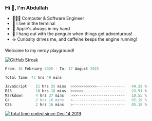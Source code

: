 <h3>Hi 👋, I'm Abdullah</h3>

- 👨🏻‍💻 Computer & Software Engineer
- 🖤 I live in the terminal
- 🍎 Apple's always in my hand
- 🐧 I hang out with the penguin when things get adventurous!
- ☕ Curiosity drives me, and caffeine keeps the engine running!

Welcome to my nerdy playground!

[![GitHub Streak](https://streak-stats.demolab.com?user=al3bad&theme=transparent&date_format=j%20M%5B%20Y%5D)](https://git.io/streak-stats)

<!--START_SECTION:waka-->

```python
From: 16 February 2025 - To: 17 August 2025

Total Time: 43 hrs 49 mins

JavaScript    21 hrs 35 mins  >>>>>>>>>>>>-------------   49.28 %
EJS           10 hrs 18 mins  >>>>>>-------------------   23.51 %
Markdown      4 hrs 37 mins   >>>----------------------   10.55 %
C#            2 hrs 16 mins   >------------------------   05.19 %
CSS           2 hrs 16 mins   >------------------------   05.18 %
```

<!--END_SECTION:waka-->

<p>
  <a href="https://wakatime.com/@ce2a2aac-0d6b-4d65-b864-8a4bcaf12967"><img src="https://wakatime.com/badge/user/ce2a2aac-0d6b-4d65-b864-8a4bcaf12967.svg" alt="Total time coded since Dec 14 2019" /></a>
</p>
